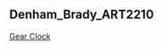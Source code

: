 ## Denham_Brady_ART2210

[Gear Clock](https://bdenha3.github.io/Denham_Brady_ART2210/Brady_Denham_Clock_Project/Denham_Clock.html)